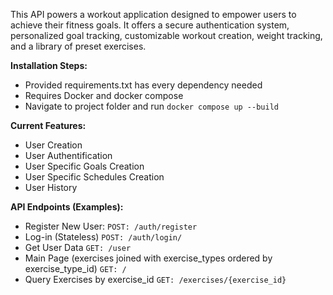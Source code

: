 This API powers a workout application designed to empower users to achieve their fitness goals. 
It offers a secure authentication system, personalized goal tracking, customizable workout creation, 
weight tracking, and a library of preset exercises.



**Installation Steps:**
* Provided requirements.txt has every dependency needed
* Requires Docker and docker compose
* Navigate to project folder and run ```docker compose up --build```



**Current Features:**

* User Creation
* User Authentification
* User Specific Goals Creation
* User Specific Schedules Creation
* User History


**API Endpoints (Examples):**
* Register New User: ```POST: /auth/register```
* Log-in (Stateless) ```POST: /auth/login/```
* Get User Data ```GET: /user```
* Main Page (exercises joined with exercise_types ordered by exercise_type_id) ```GET: /```
* Query Exercises by exercise_id ```GET: /exercises/{exercise_id} ```


